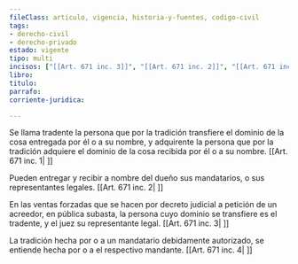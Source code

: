 ```yaml
---
fileClass: articulo, vigencia, historia-y-fuentes, codigo-civil
tags:
- derecho-civil
- derecho-privado
estado: vigente
tipo: multi
incisos: ["[[Art. 671 inc. 3]]", "[[Art. 671 inc. 2]]", "[[Art. 671 inc. 1]]", "[[Art. 671 inc. 4]]"]
libro:
titulo:
parrafo:
corriente-juridica:

---
```

Se llama tradente la persona que por la tradición transfiere el dominio de la cosa entregada por él o a su nombre, y adquirente la persona que por la tradición adquiere el dominio de la cosa recibida por él o a su nombre. [[Art. 671 inc. 1| ]]

Pueden entregar y recibir a nombre del dueño sus mandatarios, o sus representantes legales. [[Art. 671 inc. 2| ]]

En las ventas forzadas que se hacen por decreto judicial a petición de un acreedor, en pública subasta, la persona cuyo dominio se transfiere es el tradente, y el juez su representante legal. [[Art. 671 inc. 3| ]]

La tradición hecha por o a un mandatario debidamente autorizado, se entiende hecha por o a el respectivo mandante. [[Art. 671 inc. 4| ]]